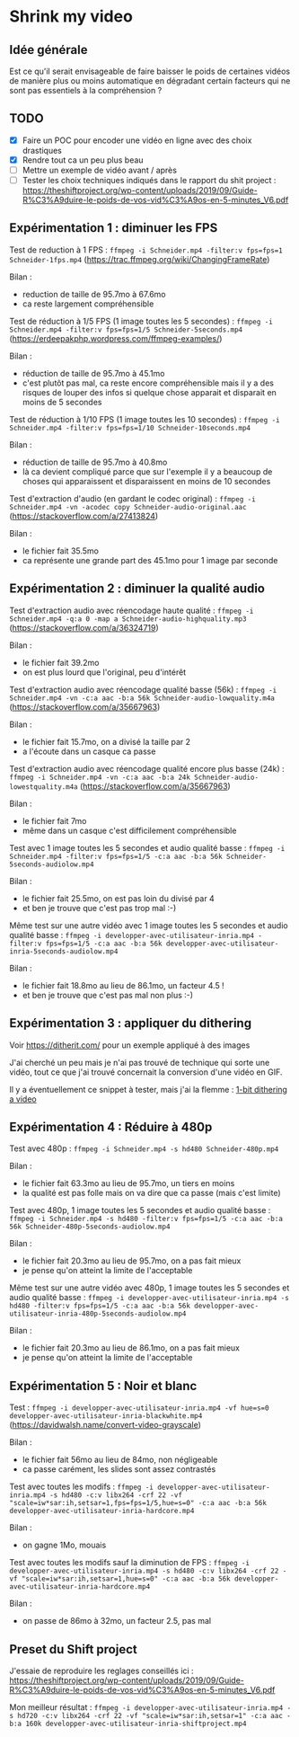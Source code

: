 # Shrink my video

## Idée générale

Est ce qu'il serait envisageable de faire baisser le poids de certaines vidéos de manière plus ou moins automatique en dégradant certain facteurs qui ne sont pas essentiels à la compréhension ?

## TODO

- [x] Faire un POC pour encoder une vidéo en ligne avec des choix drastiques
- [x] Rendre tout ca un peu plus beau
- [ ] Mettre un exemple de vidéo avant / après
- [ ] Tester les choix techniques indiqués dans le rapport du shit project : https://theshiftproject.org/wp-content/uploads/2019/09/Guide-R%C3%A9duire-le-poids-de-vos-vid%C3%A9os-en-5-minutes_V6.pdf

## Expérimentation 1 : diminuer les FPS

Test de reduction à 1 FPS : `ffmpeg -i Schneider.mp4 -filter:v fps=fps=1 Schneider-1fps.mp4`
(https://trac.ffmpeg.org/wiki/ChangingFrameRate)

Bilan :

- reduction de taille de 95.7mo à 67.6mo
- ca reste largement compréhensible

Test de réduction à 1/5 FPS (1 image toutes les 5 secondes) : `ffmpeg -i Schneider.mp4 -filter:v fps=fps=1/5 Schneider-5seconds.mp4`
(https://erdeepakphp.wordpress.com/ffmpeg-examples/)

Bilan :

- réduction de taille de 95.7mo à 45.1mo
- c'est plutôt pas mal, ca reste encore compréhensible mais il y a des risques de louper des infos si quelque chose apparait et disparait en moins de 5 secondes

Test de réduction à 1/10 FPS (1 image toutes les 10 secondes) : `ffmpeg -i Schneider.mp4 -filter:v fps=fps=1/10 Schneider-10seconds.mp4`

Bilan :

- réduction de taille de 95.7mo à 40.8mo
- là ca devient compliqué parce que sur l'exemple il y a beaucoup de choses qui apparaissent et disparaissent en moins de 10 secondes

Test d'extraction d'audio (en gardant le codec original) : `ffmpeg -i Schneider.mp4 -vn -acodec copy Schneider-audio-original.aac`
(https://stackoverflow.com/a/27413824)

Bilan :

- le fichier fait 35.5mo
- ca représente une grande part des 45.1mo pour 1 image par seconde

## Expérimentation 2 : diminuer la qualité audio

Test d'extraction audio avec réencodage haute qualité : `ffmpeg -i Schneider.mp4 -q:a 0 -map a Schneider-audio-highquality.mp3`
(https://stackoverflow.com/a/36324719)

Bilan :

- le fichier fait 39.2mo
- on est plus lourd que l'original, peu d'intérêt

Test d'extraction audio avec réencodage qualité basse (56k) : `ffmpeg -i Schneider.mp4 -vn -c:a aac -b:a 56k Schneider-audio-lowquality.m4a`
(https://stackoverflow.com/a/35667963)

Bilan :

- le fichier fait 15.7mo, on a divisé la taille par 2
- a l'écoute dans un casque ca passe

Test d'extraction audio avec réencodage qualité encore plus basse (24k) : `ffmpeg -i Schneider.mp4 -vn -c:a aac -b:a 24k Schneider-audio-lowestquality.m4a`
(https://stackoverflow.com/a/35667963)

Bilan :

- le fichier fait 7mo
- même dans un casque c'est difficilement compréhensible

Test avec 1 image toutes les 5 secondes et audio qualité basse : `ffmpeg -i Schneider.mp4 -filter:v fps=fps=1/5 -c:a aac -b:a 56k Schneider-5seconds-audiolow.mp4`

Bilan :

- le fichier fait 25.5mo, on est pas loin du divisé par 4
- et ben je trouve que c'est pas trop mal :-)

Même test sur une autre vidéo avec 1 image toutes les 5 secondes et audio qualité basse : `ffmpeg -i developper-avec-utilisateur-inria.mp4 -filter:v fps=fps=1/5 -c:a aac -b:a 56k developper-avec-utilisateur-inria-5seconds-audiolow.mp4`

Bilan :

- le fichier fait 18.8mo au lieu de 86.1mo, un facteur 4.5 !
- et ben je trouve que c'est pas mal non plus :-)

## Expérimentation 3 : appliquer du dithering

Voir https://ditherit.com/ pour un exemple appliqué à des images

J'ai cherché un peu mais je n'ai pas trouvé de technique qui sorte une vidéo, tout ce que j'ai trouvé concernait la conversion d'une vidéo en GIF.

Il y a éventuellement ce snippet à tester, mais j'ai la flemme : [1-bit dithering a video](https://gist.github.com/lordastley/5127027)

## Expérimentation 4 : Réduire à 480p

Test avec 480p : `ffmpeg -i Schneider.mp4 -s hd480 Schneider-480p.mp4`

Bilan :

- le fichier fait 63.3mo au lieu de 95.7mo, un tiers en moins
- la qualité est pas folle mais on va dire que ca passe (mais c'est limite)

Test avec 480p, 1 image toutes les 5 secondes et audio qualité basse : `ffmpeg -i Schneider.mp4 -s hd480 -filter:v fps=fps=1/5 -c:a aac -b:a 56k Schneider-480p-5seconds-audiolow.mp4`

Bilan :

- le fichier fait 20.3mo au lieu de 95.7mo, on a pas fait mieux
- je pense qu'on atteint la limite de l'acceptable

Même test sur une autre vidéo avec 480p, 1 image toutes les 5 secondes et audio qualité basse : `ffmpeg -i developper-avec-utilisateur-inria.mp4 -s hd480 -filter:v fps=fps=1/5 -c:a aac -b:a 56k developper-avec-utilisateur-inria-480p-5seconds-audiolow.mp4`

Bilan :

- le fichier fait 20.3mo au lieu de 86.1mo, on a pas fait mieux
- je pense qu'on atteint la limite de l'acceptable

## Expérimentation 5 : Noir et blanc

Test : `ffmpeg -i developper-avec-utilisateur-inria.mp4 -vf hue=s=0 developper-avec-utilisateur-inria-blackwhite.mp4`
(https://davidwalsh.name/convert-video-grayscale)

Bilan :

- le fichier fait 56mo au lieu de 84mo, non négligeable
- ca passe carément, les slides sont assez contrastés

Test avec toutes les modifs : `ffmpeg -i developper-avec-utilisateur-inria.mp4 -s hd480 -c:v libx264 -crf 22 -vf "scale=iw*sar:ih,setsar=1,fps=fps=1/5,hue=s=0" -c:a aac -b:a 56k developper-avec-utilisateur-inria-hardcore.mp4`

Bilan :

- on gagne 1Mo, mouais

Test avec toutes les modifs sauf la diminution de FPS : `ffmpeg -i developper-avec-utilisateur-inria.mp4 -s hd480 -c:v libx264 -crf 22 -vf "scale=iw*sar:ih,setsar=1,hue=s=0" -c:a aac -b:a 56k developper-avec-utilisateur-inria-hardcore.mp4`

Bilan :

- on passe de 86mo à 32mo, un facteur 2.5, pas mal

## Preset du Shift project

J'essaie de reproduire les reglages conseillés ici : https://theshiftproject.org/wp-content/uploads/2019/09/Guide-R%C3%A9duire-le-poids-de-vos-vid%C3%A9os-en-5-minutes_V6.pdf

Mon meilleur résultat :
`ffmpeg -i developper-avec-utilisateur-inria.mp4 -s hd720 -c:v libx264 -crf 22 -vf "scale=iw*sar:ih,setsar=1" -c:a aac -b:a 160k developper-avec-utilisateur-inria-shiftproject.mp4`
